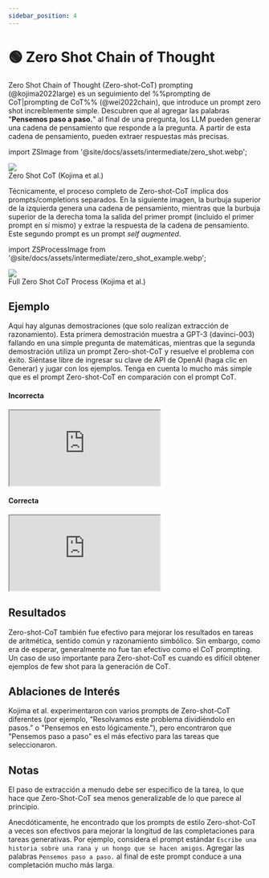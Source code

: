 ```yaml
---
sidebar_position: 4
---
```


# 🟢 Zero Shot Chain of Thought


Zero Shot Chain of Thought (Zero-shot-CoT) prompting (@kojima2022large) es un seguimiento del %%prompting de CoT|prompting de CoT%% (@wei2022chain), que introduce un prompt zero shot increíblemente simple. Descubren que al agregar las palabras "**Pensemos paso a paso.**" al final de una pregunta, los LLM pueden generar una cadena de pensamiento que responde a la pregunta. A partir de esta cadena de pensamiento, pueden extraer respuestas más precisas.

import ZSImage from '@site/docs/assets/intermediate/zero_shot.webp';

<div style={{textAlign: 'center'}}>
  <img src={ZSImage} style={{width: "500px"}} />
</div>

<div style={{textAlign: 'center'}}>
Zero Shot CoT (Kojima et al.)
</div>

Técnicamente, el proceso completo de Zero-shot-CoT implica dos prompts/completions separados. En la siguiente imagen, la burbuja superior de la izquierda genera una cadena de pensamiento, mientras que la burbuja superior de la derecha toma la salida del primer prompt (incluido el primer prompt en sí mismo) y extrae la respuesta de la cadena de pensamiento. Este segundo prompt es un prompt _self augmented_.

import ZSProcessImage from '@site/docs/assets/intermediate/zero_shot_example.webp';

<div style={{textAlign: 'center'}}>
  <img src={ZSProcessImage} style={{width: "500px"}} />
</div>

<div style={{textAlign: 'center'}}>
Full Zero Shot CoT Process (Kojima et al.)
</div>

## Ejemplo

Aquí hay algunas demostraciones (que solo realizan extracción de razonamiento). Esta primera demostración muestra a GPT-3 (davinci-003) fallando en una simple pregunta de matemáticas, mientras que la segunda demostración utiliza un prompt Zero-shot-CoT y resuelve el problema con éxito. Siéntase libre de ingresar su clave de API de OpenAI (haga clic en Generar) y jugar con los ejemplos. Tenga en cuenta lo mucho más simple que es el prompt Zero-shot-CoT en comparación con el prompt CoT.

#### Incorrecta

<iframe
    src="https://embed.learnprompting.org/embed?config=eyJ0b3BQIjoxLCJ0ZW1wZXJhdHVyZSI6MC43LCJtYXhUb2tlbnMiOjI1Niwib3V0cHV0IjoiSm9obiBoYXMgOCBwZWFycy4iLCJwcm9tcHQiOiJJZiBKb2huIGhhcyA1IHBlYXJzLCB0aGVuIGVhdHMgMiwgYW5kIGJ1eXMgNSBtb3JlLCB0aGVuIGdpdmVzIDMgdG8gaGlzIGZyaWVuZCwgaG93IG1hbnkgcGVhcnMgZG9lcyBoZSBoYXZlPyIsIm1vZGVsIjoidGV4dC1kYXZpbmNpLTAwMyJ9"
    style={{width:"100%", height:"500px", border:"0", borderRadius:"4px", overflow:"hidden"}}
    sandbox="allow-forms allow-modals allow-popups allow-presentation allow-same-origin allow-scripts"
></iframe>


#### Correcta

<iframe
    src="https://embed.learnprompting.org/embed?config=eyJ0b3BQIjoxLCJ0ZW1wZXJhdHVyZSI6MC43LCJtYXhUb2tlbnMiOjI1Niwib3V0cHV0IjoiSm9obiBzdGFydHMgd2l0aCA1IHBlYXJzLiBIZSBlYXRzIDIgcGVhcnMsIGxlYXZpbmcgaGltIHdpdGggMyBwZWFycy4gSGUgYnV5cyA1IG1vcmUgcGVhcnMsIGdpdmluZyBoaW0gYSB0b3RhbCBvZiA4IHBlYXJzLiBIZSBnaXZlcyAzIHBlYXJzIHRvIGhpcyBmcmllbmQsIGxlYXZpbmcgaGltIHdpdGggb25seSA1IHBlYXJzLiIsInByb21wdCI6IklmIEpvaG4gaGFzIDUgcGVhcnMsIHRoZW4gZWF0cyAyLCBhbmQgYnV5cyA1IG1vcmUsIHRoZW4gZ2l2ZXMgMyB0byBoaXMgZnJpZW5kLCBob3cgbWFueSBwZWFycyBkb2VzIGhlIGhhdmU%2FXG5cbkxldCdzIHRoaW5rIHN0ZXAgYnkgc3RlcC4iLCJtb2RlbCI6InRleHQtZGF2aW5jaS0wMDMifQ%3D%3D"
    style={{width:"100%", height:"500px", border:"0", borderRadius:"4px", overflow:"hidden"}}
    sandbox="allow-forms allow-modals allow-popups allow-presentation allow-same-origin allow-scripts"
></iframe>

## Resultados
Zero-shot-CoT también fue efectivo para mejorar los resultados en tareas de aritmética, sentido común y razonamiento simbólico. Sin embargo, como era de esperar, generalmente no fue tan efectivo como el CoT prompting. Un caso de uso importante para Zero-shot-CoT es cuando es difícil obtener ejemplos de few shot para la generación de CoT.

## Ablaciones de Interés

Kojima et al. experimentaron con varios prompts de Zero-shot-CoT diferentes (por ejemplo, "Resolvamos este problema dividiéndolo en pasos." o "Pensemos en esto lógicamente."), pero encontraron que "Pensemos paso a paso" es el más efectivo para las tareas que seleccionaron.



## Notas

El paso de extracción a menudo debe ser específico de la tarea, lo que hace que Zero-Shot-CoT sea menos generalizable de lo que parece al principio.

Anecdóticamente, he encontrado que los prompts de estilo Zero-shot-CoT a veces son efectivos para mejorar la longitud de las completaciones para tareas generativas. Por ejemplo, considera el prompt estándar `Escribe una historia sobre una rana y un hongo que se hacen amigos`. Agregar las palabras `Pensemos paso a paso.` al final de este prompt conduce a una completación mucho más larga.

